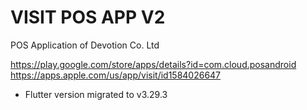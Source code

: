 # VISIT POS APP V2

POS Application of Devotion Co. Ltd

https://play.google.com/store/apps/details?id=com.cloud.posandroid
https://apps.apple.com/us/app/visit/id1584026647

- Flutter version migrated to v3.29.3
